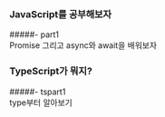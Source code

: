 ### JavaScript를 공부해보자

#####- part1<br>
  Promise 그리고 async와 await을 배워보자
  
### TypeScript가 뭐지?

#####- tspart1<br>
  type부터 알아보기
  
